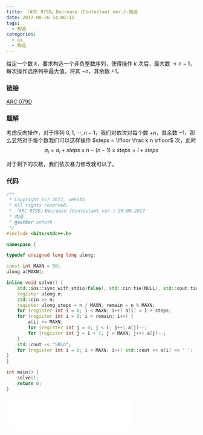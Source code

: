 ```yaml
---
title: 「ARC 079D」Decrease (Contestant ver.)-构造
date: 2017-08-26 14:06:33
tags:
  - 构造
categories:
  - oi
  - 构造
---
```

给定一个数 $k$，要求构造一个非负整数序列，使得操作 $k$ 次后，最大数 $\leq n - 1$，每次操作选序列中最大值，将其 $-n$，其余数 $+1$。

<!-- more -->
### 链接
[ARC 079D](http://arc079.contest.atcoder.jp/tasks/arc079_b)

### 题解
考虑反向操作，对于序列 $0, 1, \cdots, n - 1$，我们对依次对每个数 $+n$，其余数 $-1$，那么显然对于每个数我们可以这样操作 $steps = \lfloor \frac k n \rfloor$ 次，此时
$$a_i = a_i + steps \times n - (n - 1) \times steps = i + steps$$

对于剩下的次数，我们依次暴力修改就可以了。

### 代码
``` cpp
/**
 * Copyright (c) 2017, xehoth
 * All rights reserved.
 * 「ARC 079D」Decrease (Contestant ver.) 26-08-2017
 * 构造
 * @author xehoth
 */
#include <bits/stdc++.h>

namespace {

typedef unsigned long long ulong;

const int MAXN = 50;
ulong a[MAXN];

inline void solve() {
    std::ios::sync_with_stdio(false), std::cin.tie(NULL), std::cout.tie(NULL);
    register ulong n;
    std::cin >> n;
    register ulong steps = n / MAXN, remain = n % MAXN;
    for (register int i = 0; i < MAXN; i++) a[i] = i + steps;
    for (register int i = 0; i < remain; i++) {
        a[i] += MAXN;
        for (register int j = 0; j < i; j++) a[j]--;
        for (register int j = i + 1; j < MAXN; j++) a[j]--;
    }
    std::cout << "50\n";
    for (register int i = 0; i < MAXN; i++) std::cout << a[i] << ' ';
}
}

int main() {
    solve();
    return 0;
}
```

<iframe frameborder="no" border="0" marginwidth="0" marginheight="0" width=330 height=86 src="//music.163.com/outchain/player?type=2&id=500665885&auto=1&height=66"></iframe>